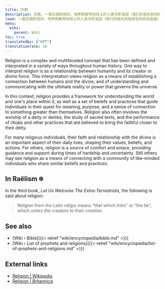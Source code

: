 ```yaml
---
title: 宗教
description: 宗教，一套实践和信仰，培养和教导地球上的人类与耶洛因（我们的祖先和地球上生命的创造者）之间的联系（来自拉丁语 religare，意为“再次联系”）。就像父母和孩子之间的关系是需要培养和尊重的纽带一样，宗教的目的是维持创造者和被创造者之间的联系。一个不努力培养和合理化对创造我们的人的感激纽带的宗教是完全不同的社会文化体系。
lead: 一套实践和信仰，培养和教导地球上的人类与耶洛因（我们的祖先和地球生命的创造者）之间的联系（来自拉丁语 religare，“再次联系”）。就像父母和孩子之间的关系是需要培养和尊重的纽带一样，宗教的目的是维持创造者和被创造者之间的联系。一个不努力培养和合理化对创造我们的人的感激纽带的宗教是完全不同的社会文化体系。
menu:
  wiki:
    parent: Wiki
toc: true
translatedby: ["GPT"]
translationrate: 10
---
```


Religion is a complex and multifaceted concept that has been defined and interpreted in a variety of ways throughout human history. One way to interpret religion is as a relationship between humanity and its creator or divine force. This interpretation views religion as a means of establishing a connection between humans and the divine, and of understanding and communicating with the ultimate reality or power that governs the universe.

In this context, religion provides a framework for understanding the world and one's place within it, as well as a set of beliefs and practices that guide individuals in their quest for meaning, purpose, and a sense of connection to something greater than themselves. Religion also often involves the worship of a deity or deities, the study of sacred texts, and the performance of rituals and other practices that are believed to bring the faithful closer to their deity.

For many religious individuals, their faith and relationship with the divine is an important aspect of their daily lives, shaping their values, beliefs, and actions. For others, religion is a source of comfort and solace, providing guidance and support during times of hardship and uncertainty. Still others may see religion as a means of connecting with a community of like-minded individuals who share similar beliefs and practices.

## In Raëlism 🔯

In the third book, _Let Us Welcome The Extra-Terrestrials_, the following is said about religion:

> Religion from the Latin religio means “that which links” or “the tie”, which unites the creators to their creation.

## See also

- [Wiki › Bible]({{< relref "wiki/encyclopedia/bible.md" >}})
- [Wiki › List of prophets and religions]({{< relref "wiki/encyclopedia/list-of-prophets-and-religions.md" >}})

## External links

- [Religion | Wikipedia](https://en.wikipedia.org/wiki/Religion)
- [Religion | Britannica](https://www.britannica.com/topic/religion)
